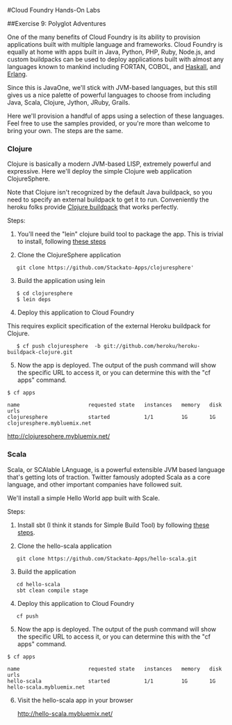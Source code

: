 #Cloud Foundry Hands-On Labs

##Exercise 9: Polyglot Adventures

One of the many benefits of Cloud Foundry is its ability to provision applications built with multiple language and frameworks. Cloud Foundry is equally at home with apps built in Java, Python, PHP, Ruby, Node.js, and custom buildpacks can be used to deploy applications built with almost any languages known to mankind including FORTAN, COBOL, and [Haskall](http://catdevrandom.me/blog/2013/05/16/buildpacks-in-cloud-foundry-v2/), and [Erlang](https://github.com/spiegela/cf-buildpack-erlang).

Since this is JavaOne, we'll stick with JVM-based languages, but this still gives us a nice palette of powerful languages to choose from including Java, Scala, Clojure, Jython, JRuby, Grails.

Here we'll provision a handful of apps using a selection of these languages. Feel free to use the samples provided, or you're more than welcome to bring your own. The steps are the same.

### Clojure

Clojure is basically a modern JVM-based LISP, extremely powerful and expressive. Here we'll deploy the simple Clojure web application ClojureSphere.

Note that Clojure isn't recognized by the default Java buildpack, so you need to specify an external buildpack to get it to run. Conveniently the heroku folks provide [Clojure buildpack](git://github.com/heroku/heroku-buildpack-clojure.git) that works perfectly.


Steps:

1. You'll need the "lein" clojure build tool to package the app. This is trivial to install, following [these steps](http://leiningen.org/#install)

2. Clone the ClojureSphere application

```
   git clone https://github.com/Stackato-Apps/clojuresphere'
```


3. Build the application using lein

  ``` 
     $ cd clojuresphere
     $ lein deps
  ```
  
4. Deploy this application to Cloud Foundry

This requires explicit specification of the external Heroku buildpack for Clojure.

```
   $ cf push clojuresphere  -b git://github.com/heroku/heroku-buildpack-clojure.git
```


5. Now the app is deployed. The output of the push command will show the specific URL to access it, or you can determine this with the "cf apps" command. 

```
$ cf apps

name                      requested state   instances   memory   disk   urls
clojuresphere             started           1/1         1G       1G     clojuresphere.mybluemix.net
```

   http://clojuresphere.mybluemix.net/
   

### Scala

Scala, or SCAlable LAnguage, is a powerful extensible JVM based language that's getting lots of traction. Twitter famously adopted Scala as a core language, and other important companies have followed suit.


We'll install a simple Hello World app built with Scale.

Steps:

1. Install sbt (I think it stands for Simple Build Tool) by following [these steps](http://www.scala-sbt.org/0.13/tutorial/Manual-Installation.html).

2. Clone the hello-scala application

```
   git clone https://github.com/Stackato-Apps/hello-scala.git
```

3. Build the application

```
   cd hello-scala
   sbt clean compile stage
```

4. Deploy this application to Cloud Foundry

```
   cf push
```

5. Now the app is deployed. The output of the push command will show the specific URL to access it, or you can determine this with the "cf apps" command. 

```
$ cf apps

name                      requested state   instances   memory   disk   urls
hello-scala               started           1/1         1G       1G     hello-scala.mybluemix.net
```

6. Visit the hello-scala app in your browser

   http://hello-scala.mybluemix.net/


